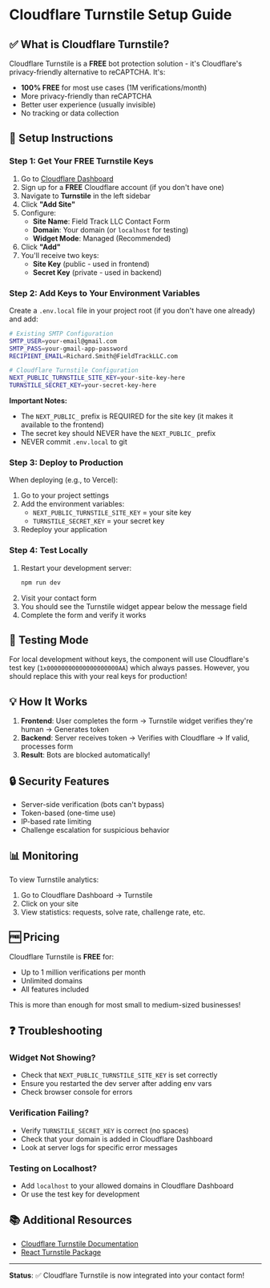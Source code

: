 # Cloudflare Turnstile Setup Guide

## ✅ What is Cloudflare Turnstile?

Cloudflare Turnstile is a **FREE** bot protection solution - it's Cloudflare's privacy-friendly alternative to reCAPTCHA. It's:

- **100% FREE** for most use cases (1M verifications/month)
- More privacy-friendly than reCAPTCHA
- Better user experience (usually invisible)
- No tracking or data collection

## 🚀 Setup Instructions

### Step 1: Get Your FREE Turnstile Keys

1. Go to [Cloudflare Dashboard](https://dash.cloudflare.com/)
2. Sign up for a **FREE** Cloudflare account (if you don't have one)
3. Navigate to **Turnstile** in the left sidebar
4. Click **"Add Site"**
5. Configure:
   - **Site Name**: Field Track LLC Contact Form
   - **Domain**: Your domain (or `localhost` for testing)
   - **Widget Mode**: Managed (Recommended)
6. Click **"Add"**
7. You'll receive two keys:
   - **Site Key** (public - used in frontend)
   - **Secret Key** (private - used in backend)

### Step 2: Add Keys to Your Environment Variables

Create a `.env.local` file in your project root (if you don't have one already) and add:

```bash
# Existing SMTP Configuration
SMTP_USER=your-email@gmail.com
SMTP_PASS=your-gmail-app-password
RECIPIENT_EMAIL=Richard.Smith@FieldTrackLLC.com

# Cloudflare Turnstile Configuration
NEXT_PUBLIC_TURNSTILE_SITE_KEY=your-site-key-here
TURNSTILE_SECRET_KEY=your-secret-key-here
```

**Important Notes:**

- The `NEXT_PUBLIC_` prefix is REQUIRED for the site key (it makes it available to the frontend)
- The secret key should NEVER have the `NEXT_PUBLIC_` prefix
- NEVER commit `.env.local` to git

### Step 3: Deploy to Production

When deploying (e.g., to Vercel):

1. Go to your project settings
2. Add the environment variables:
   - `NEXT_PUBLIC_TURNSTILE_SITE_KEY` = your site key
   - `TURNSTILE_SECRET_KEY` = your secret key
3. Redeploy your application

### Step 4: Test Locally

1. Restart your development server:
   ```bash
   npm run dev
   ```
2. Visit your contact form
3. You should see the Turnstile widget appear below the message field
4. Complete the form and verify it works

## 🧪 Testing Mode

For local development without keys, the component will use Cloudflare's test key (`1x00000000000000000000AA`) which always passes. However, you should replace this with your real keys for production!

## 💡 How It Works

1. **Frontend**: User completes the form → Turnstile widget verifies they're human → Generates token
2. **Backend**: Server receives token → Verifies with Cloudflare → If valid, processes form
3. **Result**: Bots are blocked automatically!

## 🔒 Security Features

- Server-side verification (bots can't bypass)
- Token-based (one-time use)
- IP-based rate limiting
- Challenge escalation for suspicious behavior

## 📊 Monitoring

To view Turnstile analytics:

1. Go to Cloudflare Dashboard → Turnstile
2. Click on your site
3. View statistics: requests, solve rate, challenge rate, etc.

## 🆓 Pricing

Cloudflare Turnstile is **FREE** for:

- Up to 1 million verifications per month
- Unlimited domains
- All features included

This is more than enough for most small to medium-sized businesses!

## ❓ Troubleshooting

### Widget Not Showing?

- Check that `NEXT_PUBLIC_TURNSTILE_SITE_KEY` is set correctly
- Ensure you restarted the dev server after adding env vars
- Check browser console for errors

### Verification Failing?

- Verify `TURNSTILE_SECRET_KEY` is correct (no spaces)
- Check that your domain is added in Cloudflare Dashboard
- Look at server logs for specific error messages

### Testing on Localhost?

- Add `localhost` to your allowed domains in Cloudflare Dashboard
- Or use the test key for development

## 📚 Additional Resources

- [Cloudflare Turnstile Documentation](https://developers.cloudflare.com/turnstile/)
- [React Turnstile Package](https://github.com/marsidev/react-turnstile)

---

**Status**: ✅ Cloudflare Turnstile is now integrated into your contact form!
